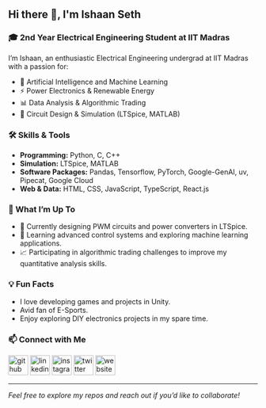 ## Hi there 👋, I'm Ishaan Seth

### 🎓 2nd Year Electrical Engineering Student at IIT Madras

I’m Ishaan, an enthusiastic Electrical Engineering undergrad at IIT Madras with a passion for:

- 🤖 Artificial Intelligence and Machine Learning
- ⚡ Power Electronics & Renewable Energy
- 📊 Data Analysis & Algorithmic Trading
- 🔧 Circuit Design & Simulation (LTSpice, MATLAB)


### 🛠️ Skills & Tools

- **Programming:** Python, C, C++
- **Simulation:** LTSpice, MATLAB
- **Software Packages:** Pandas, Tensorflow, PyTorch, Google-GenAI, uv, Pipecat, Google Cloud
- **Web & Data:** HTML, CSS, JavaScript, TypeScript, React.js


### 🚀 What I’m Up To

- 🔭 Currently designing PWM circuits and power converters in LTSpice.
- 🌱 Learning advanced control systems and exploring machine learning applications.
- 📈 Participating in algorithmic trading challenges to improve my quantitative analysis skills.


### 💡 Fun Facts

- I love developing games and projects in Unity.
- Avid fan of E-Sports.
- Enjoy exploring DIY electronics projects in my spare time.


### 📫 Connect with Me

[<img src="https://cdn.jsdelivr.net/npm/simple-icons@3.0.1/icons/github.svg" alt="github" height="40">](https://github.com/ishaanseth) [<img src="https://cdn.jsdelivr.net/npm/simple-icons@3.0.1/icons/linkedin.svg" alt="linkedin" height="40">](https://www.linkedin.com/in/ishaanseth) [<img src="https://cdn.jsdelivr.net/npm/simple-icons@3.0.1/icons/instagram.svg" alt="instagram" height="40">](https://www.instagram.com/who_am_ishaan/) [<img src="https://cdn.jsdelivr.net/npm/simple-icons@3.0.1/icons/twitter.svg" alt="twitter" height="40">](https://twitter.com/ishaanseth) [<img src="https://cdn.jsdelivr.net/npm/simple-icons@3.0.1/icons/icloud.svg" alt="website" height="40">](https://ishaanseth.github.io)

---

*Feel free to explore my repos and reach out if you’d like to collaborate!*
